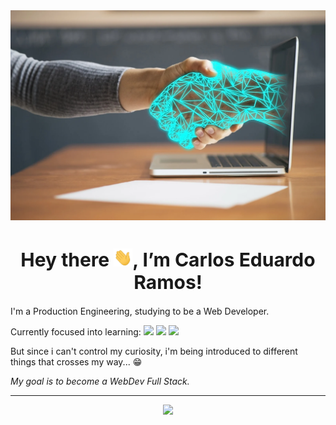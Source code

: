 <img src="./assets/img/header.jpg" style="max-height: 450px; width: 100%;">

<h1 align="center" style="font-size: 30px">Hey there <img src="./assets/img/hi.gif" width="30px">, I’m Carlos Eduardo Ramos!</h1>

<p>I'm a Production Engineering, studying to be a Web Developer.</p>

<p>Currently focused into learning: 
<img src="https://img.shields.io/badge/HTML5-E34F26?style=for-the-badge&logo=html5&logoColor=white">
<img src="https://img.shields.io/badge/CSS3-1572B6?style=for-the-badge&logo=css3&logoColor=white">
<img src="https://img.shields.io/badge/JavaScript-323330?style=for-the-badge&logo=javascript&logoColor=F7DF1E"></p>



<p>But since i can't control my curiosity, i'm being introduced to different things that crosses my way... 😁</p>

<p><em>My goal is to become a WebDev Full Stack.</em></p>

<hr>
<div align="center" center;">
<img height="200rem" src="https://github-readme-stats.vercel.app/api/top-langs/?username=ramoscarloseduardo&layout=compact&langs_count=16&theme=dracula"/>
</div>
